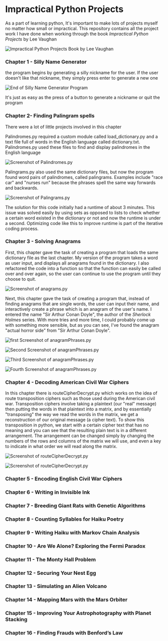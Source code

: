 # Impractical Python ProjectsAs a part of learning python, It's important to make lots of projects myself no matter how small or impractical. This repository contains all the project work I have done when working through the book *Impractical Python Projects* by Lee Vaughan![Impractical Python Projects Book by Lee Vaughan](https://github.com/BrosephB/Impractical-Python-Projects/blob/main/Readme/IPJ.jpg?raw=true)### Chapter 1 - Silly Name Generatorthe program begins by generating a silly nickname for the user.If the user doesn't like that nickname, they simply press enter to generate a new one![End of Silly Name Generator Program](https://github.com/BrosephB/Impractical-Python-Projects/blob/main/Readme/ChapterOne_2.png?raw=true)It's just as easy as the press of a button to generate a nickname or quit the program### Chapter 2- Finding Palingram spellsThere were a lot of little projects involved in this chapter Palindromes.py required a custom module called load_dictionary.py and a text file full of words in the English language called dictionary.txt. Palindromes.py used these files to find and display palindromes in the English language![Screenshot of Palindromes.py](https://github.com/BrosephB/Impractical-Python-Projects/blob/main/Readme/ChapterTwo_1.png?raw=true)Palingrams.py also used the same dictionary files, but now the program found word pairs of palindromes, called palingrams. Examples include "race car" and "nurses run" because the phrases spell the same way forwards and backwards.![Screenshot of Palingrams.py](https://github.com/BrosephB/Impractical-Python-Projects/blob/main/Readme/ChapterTwo_2.png?raw=true)The solution for this code initially had a runtime of about 3 minutes. This issue was solved easily by using sets as opposed to lists to check whether a certain word existed in the dictionary or not and now the runtime is under a second. Optimizing code like this to improve runtime is part of the iterative coding process.### Chapter 3 - Solving AnagramsFirst, this chapter gave the task of creating a program that loads the same dictionary file as the last chapter. My version of the program takes a word as user input, and displays all anagrams found in the dictionary. I also refactored the code into a function so that the function can easily be called over and over again, so the user can continue to use the program until they choose to quit.![Screenshot of anagrams.py](https://github.com/BrosephB/Impractical-Python-Projects/blob/main/Readme/ChapterThree_1.png?raw=true)Next, this chapter gave the task of creating a program that, instead of finding anagrams that are single words, the user can input their name, and interactively create a phrase which is an anagram of the user's name. I entered the name "Sir Arthur Conan Doyle", the author of the _Sherlock Holmes_ series. With more tries and more time, I could probably come up with something more sensible, but as you can see, I've found the anagram "actual horror side" from "Sir Arthur Conan Doyle".![first Screenshot of anagramPhrases.py](https://github.com/BrosephB/Impractical-Python-Projects/blob/main/Readme/ChapterThree_2.png?raw=true)![Second Screenshot of anagramPhrases.py](https://github.com/BrosephB/Impractical-Python-Projects/blob/main/Readme/ChapterThree_3.png?raw=true)![Third Screenshot of anagramPhrases.py](https://github.com/BrosephB/Impractical-Python-Projects/blob/main/Readme/ChapterThree_4.png?raw=true)![Fourth Screenshot of anagramPhrases.py](https://github.com/BrosephB/Impractical-Python-Projects/blob/main/Readme/ChapterThree_5.png?raw=true)### Chapter 4 - Decoding American Civil War CiphersIn this chapter there is routeCipherDecrypt.py which works on the idea of route transposition ciphers such as those used during the American civil war. Transposition ciphers involve taking a plaintext (our "real" message) then putting the words in that plaintext into a matrix, and by essentially "transposing" the way we read the words in the matrix, we get a reconstruction of our original message (a cipher text). To show this transposition in python, we start with a certain cipher text that has no meaning and you can see that the resulting plain text is in a different arrangement. The arrangement can be changed simply by changing the numbers of the rows and columns of the matrix we will use, and even a key to indicate in what order we will read along the matrix. ![Screenshot of routeCipherDecrypt.py](https://github.com/BrosephB/Impractical-Python-Projects/blob/main/Readme/ChapterFour_1.png?raw=true)![Screenshot of routeCipherDecrypt.py](https://github.com/BrosephB/Impractical-Python-Projects/blob/main/Readme/ChapterFour_2.png?raw=true)### Chapter 5 - Encoding English Civil War Ciphers### Chapter 6 - Writing in Invisible Ink### Chapter 7 - Breeding Giant Rats with Genetic Algorithms### Chapter 8 - Counting Syllables for Haiku Poetry### Chapter 9 - Writing Haiku with Markov Chain Analysis### Chapter 10 - Are We Alone? Exploring the Fermi Paradox### Chapter 11 - The Monty Hall Problem### Chapter 12 - Securing Your Nest Egg### Chapter 13 - Simulating an Alien Volcano### Chapter 14 - Mapping Mars with the Mars Orbiter### Chapter 15 - Improving Your Astrophotography with Planet Stacking### Chapter 16 - Finding Frauds with Benford’s Law